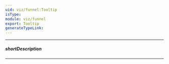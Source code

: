 ```yaml
---
uid: viz/funnel:Tooltip
isType: 
module: viz/funnel
export: Tooltip
generateTypeLink: 
---
```

---
##### shortDescription
<!-- Description goes here -->

---
